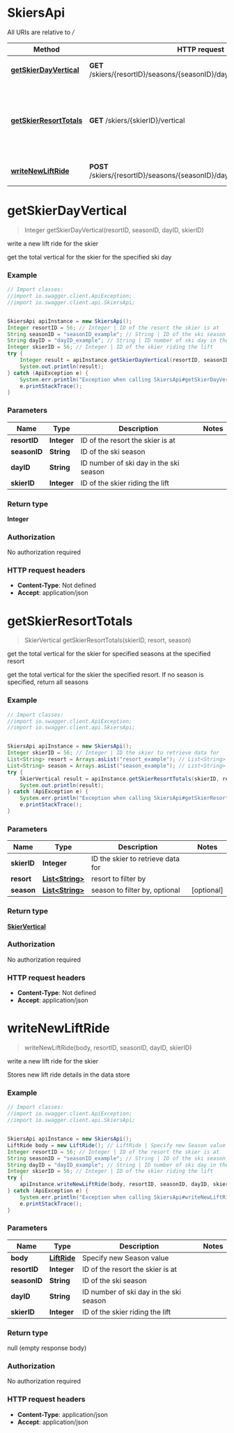 # SkiersApi

All URIs are relative to */*

Method | HTTP request | Description
------------- | ------------- | -------------
[**getSkierDayVertical**](SkiersApi.md#getSkierDayVertical) | **GET** /skiers/{resortID}/seasons/{seasonID}/days/{dayID}/skiers/{skierID} | write a new lift ride for the skier
[**getSkierResortTotals**](SkiersApi.md#getSkierResortTotals) | **GET** /skiers/{skierID}/vertical | get the total vertical for the skier for specified seasons at the specified resort
[**writeNewLiftRide**](SkiersApi.md#writeNewLiftRide) | **POST** /skiers/{resortID}/seasons/{seasonID}/days/{dayID}/skiers/{skierID} | write a new lift ride for the skier

<a name="getSkierDayVertical"></a>
# **getSkierDayVertical**
> Integer getSkierDayVertical(resortID, seasonID, dayID, skierID)

write a new lift ride for the skier

get the total vertical for the skier for the specified ski day

### Example
```java
// Import classes:
//import io.swagger.client.ApiException;
//import io.swagger.client.api.SkiersApi;


SkiersApi apiInstance = new SkiersApi();
Integer resortID = 56; // Integer | ID of the resort the skier is at
String seasonID = "seasonID_example"; // String | ID of the ski season
String dayID = "dayID_example"; // String | ID number of ski day in the ski season
Integer skierID = 56; // Integer | ID of the skier riding the lift
try {
    Integer result = apiInstance.getSkierDayVertical(resortID, seasonID, dayID, skierID);
    System.out.println(result);
} catch (ApiException e) {
    System.err.println("Exception when calling SkiersApi#getSkierDayVertical");
    e.printStackTrace();
}
```

### Parameters

Name | Type | Description  | Notes
------------- | ------------- | ------------- | -------------
 **resortID** | **Integer**| ID of the resort the skier is at |
 **seasonID** | **String**| ID of the ski season |
 **dayID** | **String**| ID number of ski day in the ski season |
 **skierID** | **Integer**| ID of the skier riding the lift |

### Return type

**Integer**

### Authorization

No authorization required

### HTTP request headers

 - **Content-Type**: Not defined
 - **Accept**: application/json

<a name="getSkierResortTotals"></a>
# **getSkierResortTotals**
> SkierVertical getSkierResortTotals(skierID, resort, season)

get the total vertical for the skier for specified seasons at the specified resort

get the total vertical for the skier the specified resort. If no season is specified, return all seasons

### Example
```java
// Import classes:
//import io.swagger.client.ApiException;
//import io.swagger.client.api.SkiersApi;


SkiersApi apiInstance = new SkiersApi();
Integer skierID = 56; // Integer | ID the skier to retrieve data for
List<String> resort = Arrays.asList("resort_example"); // List<String> | resort to filter by
List<String> season = Arrays.asList("season_example"); // List<String> | season to filter by, optional
try {
    SkierVertical result = apiInstance.getSkierResortTotals(skierID, resort, season);
    System.out.println(result);
} catch (ApiException e) {
    System.err.println("Exception when calling SkiersApi#getSkierResortTotals");
    e.printStackTrace();
}
```

### Parameters

Name | Type | Description  | Notes
------------- | ------------- | ------------- | -------------
 **skierID** | **Integer**| ID the skier to retrieve data for |
 **resort** | [**List&lt;String&gt;**](String.md)| resort to filter by |
 **season** | [**List&lt;String&gt;**](String.md)| season to filter by, optional | [optional]

### Return type

[**SkierVertical**](SkierVertical.md)

### Authorization

No authorization required

### HTTP request headers

 - **Content-Type**: Not defined
 - **Accept**: application/json

<a name="writeNewLiftRide"></a>
# **writeNewLiftRide**
> writeNewLiftRide(body, resortID, seasonID, dayID, skierID)

write a new lift ride for the skier

Stores new lift ride details in the data store

### Example
```java
// Import classes:
//import io.swagger.client.ApiException;
//import io.swagger.client.api.SkiersApi;


SkiersApi apiInstance = new SkiersApi();
LiftRide body = new LiftRide(); // LiftRide | Specify new Season value
Integer resortID = 56; // Integer | ID of the resort the skier is at
String seasonID = "seasonID_example"; // String | ID of the ski season
String dayID = "dayID_example"; // String | ID number of ski day in the ski season
Integer skierID = 56; // Integer | ID of the skier riding the lift
try {
    apiInstance.writeNewLiftRide(body, resortID, seasonID, dayID, skierID);
} catch (ApiException e) {
    System.err.println("Exception when calling SkiersApi#writeNewLiftRide");
    e.printStackTrace();
}
```

### Parameters

Name | Type | Description  | Notes
------------- | ------------- | ------------- | -------------
 **body** | [**LiftRide**](LiftRide.md)| Specify new Season value |
 **resortID** | **Integer**| ID of the resort the skier is at |
 **seasonID** | **String**| ID of the ski season |
 **dayID** | **String**| ID number of ski day in the ski season |
 **skierID** | **Integer**| ID of the skier riding the lift |

### Return type

null (empty response body)

### Authorization

No authorization required

### HTTP request headers

 - **Content-Type**: application/json
 - **Accept**: application/json

